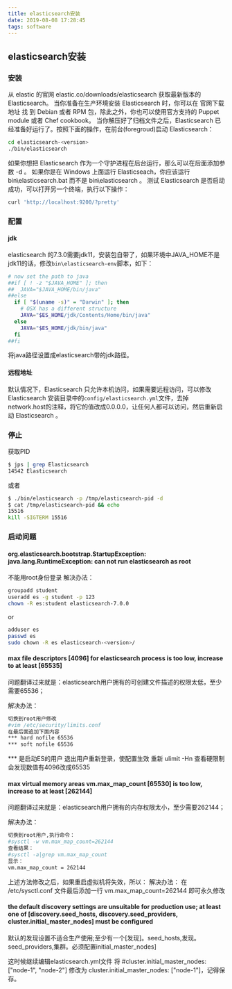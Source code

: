 ```yaml
---
title: elasticsearch安装
date: 2019-08-08 17:28:45
tags: software
---
```


## elasticsearch安装

### 安装

从 elastic 的官网 elastic.co/downloads/elasticsearch 获取最新版本的 Elasticsearch。
当你准备在生产环境安装 Elasticsearch 时，你可以在 官网下载地址 找 到 Debian 或者 RPM 包，除此之外，你也可以使用官方支持的 Puppet module 或者 Chef cookbook。
当你解压好了归档文件之后，Elasticsearch 已经准备好运行了。按照下面的操作，在前台(foregroud)启动 Elasticsearch：

```sh
cd elasticsearch-<version>
./bin/elasticsearch  
```

如果你想把 Elasticsearch 作为一个守护进程在后台运行，那么可以在后面添加参数 -d 。
如果你是在 Windows 上面运行 Elasticseach，你应该运行 bin\elasticsearch.bat 而不是 bin\elasticsearch 。
测试 Elasticsearch 是否启动成功，可以打开另一个终端，执行以下操作：

```sh
curl 'http://localhost:9200/?pretty'
```

### 配置

#### jdk

elasticsearch 的7.3.0需要jdk11，安装包自带了，如果环境中JAVA_HOME不是jdk11的话，修改`bin\elasticsearch-env`脚本，如下：

```sh
# now set the path to java
##if [ ! -z "$JAVA_HOME" ]; then
##  JAVA="$JAVA_HOME/bin/java"
##else
  if [ "$(uname -s)" = "Darwin" ]; then
    # OSX has a different structure
    JAVA="$ES_HOME/jdk/Contents/Home/bin/java"
  else
    JAVA="$ES_HOME/jdk/bin/java"
  fi
##fi
```

将java路径设置成elasticsearch带的jdk路径。

#### 远程地址

默认情况下，Elasticsearch 只允许本机访问，如果需要远程访问，可以修改 Elasticsearch 安装目录中的`config/elasticsearch.yml`文件，去掉network.host的注释，将它的值改成0.0.0.0，让任何人都可以访问，然后重新启动 Elasticsearch 。

### 停止

获取PID

```sh
$ jps | grep Elasticsearch
14542 Elasticsearch
```

或者

```sh
$ ./bin/elasticsearch -p /tmp/elasticsearch-pid -d
$ cat /tmp/elasticsearch-pid && echo
15516
kill -SIGTERM 15516
```

### 启动问题

#### org.elasticsearch.bootstrap.StartupException: java.lang.RuntimeException: can not run elasticsearch as root

不能用root身份登录
解决办法：

```sh
groupadd student
useradd es -g student -p 123
chown -R es:student elasticsearch-7.0.0
```

or

```sh
adduser es
passwd es
sudo chown -R es elasticsearch-<version>/
```

#### max file descriptors [4096] for elasticsearch process is too low, increase to at least [65535]

问题翻译过来就是：elasticsearch用户拥有的可创建文件描述的权限太低，至少需要65536；

解决办法：

```sh
切换到root用户修改
#vim /etc/security/limits.conf
在最后面追加下面内容
*** hard nofile 65536
*** soft nofile 65536
```

*** 是启动ES的用户
退出用户重新登录，使配置生效
重新 ulimit -Hn  查看硬限制 会发现数值有4096改成65535

#### max virtual memory areas vm.max_map_count [65530] is too low, increase to at least [262144]

问题翻译过来就是：elasticsearch用户拥有的内存权限太小，至少需要262144；

解决办法：

```sh
切换到root用户,执行命令：
#sysctl -w vm.max_map_count=262144
查看结果：
#sysctl -a|grep vm.max_map_count
显示：
vm.max_map_count = 262144
```

上述方法修改之后，如果重启虚拟机将失效，所以：
解决办法：
在 /etc/sysctl.conf 文件最后添加一行
vm.max_map_count=262144
即可永久修改

#### the default discovery settings are unsuitable for production use; at least one of [discovery.seed_hosts, discovery.seed_providers, cluster.initial_master_nodes] must be configured

默认的发现设置不适合生产使用;至少有一个[发现]。seed_hosts,发现。seed_providers,集群。必须配置initial_master_nodes]

这时候继续编辑elasticsearch.yml文件
将 #cluster.initial_master_nodes: ["node-1", "node-2"]
修改为 cluster.initial_master_nodes: ["node-1"]，记得保存。

